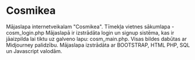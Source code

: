 # Cosmikea
Mājaslapa internetveikalam "Cosmikea".
Tīmekļa vietnes sākumlapa - cosm_login.php 
Mājaslapā ir izstrādāta login un signup sistēma, kas ir jāaizpilda lai tiktu uz galveno lapu: cosm_main.php. Visas bildes dabūtas ar Midjourney palidzību.
Mājaslapa izstrādāta ar BOOTSTRAP, HTML PHP, SQL un Javascript valodām.
